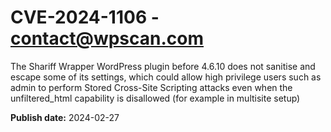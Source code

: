 # CVE-2024-1106 - contact@wpscan.com

The Shariff Wrapper WordPress plugin before 4.6.10 does not sanitise and escape some of its settings, which could allow high privilege users such as admin to perform Stored Cross-Site Scripting attacks even when the unfiltered_html capability is disallowed (for example in multisite setup)

**Publish date:** 2024-02-27
